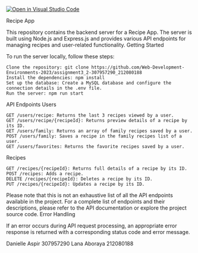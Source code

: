 [![Open in Visual Studio Code](https://classroom.github.com/assets/open-in-vscode-718a45dd9cf7e7f842a935f5ebbe5719a5e09af4491e668f4dbf3b35d5cca122.svg)](https://classroom.github.com/online_ide?assignment_repo_id=11161714&assignment_repo_type=AssignmentRepo)

Recipe App

This repository contains the backend server for a Recipe App. The server is built using Node.js and Express.js and provides various API endpoints for managing recipes and user-related functionality.
Getting Started

To run the server locally, follow these steps:

    Clone the repository: git clone https://github.com/Web-Development-Environments-2023/assignment3_2-307957290_212080188
    Install the dependencies: npm install
    Set up the database: Create a MySQL database and configure the connection details in the .env file.
    Run the server: npm run start

API Endpoints 
Users

    GET /users/recipe: Returns the last 3 recipes viewed by a user.
    GET /users/recipe/{recipeId}: Returns preview details of a recipe by its ID.
    GET /users/family: Returns an array of family recipes saved by a user.
    POST /users/family: Saves a recipe in the family recipes list of a user.
    GET /users/favorites: Returns the favorite recipes saved by a user.

Recipes

    GET /recipes/{recipeId}: Returns full details of a recipe by its ID.
    POST /recipes: Adds a recipe.
    DELETE /recipes/{recipeId}: Deletes a recipe by its ID.
    PUT /recipes/{recipeId}: Updates a recipe by its ID.

Please note that this is not an exhaustive list of all the API endpoints available in the project. For a complete list of endpoints and their descriptions, please refer to the API documentation or explore the project source code.
Error Handling

If an error occurs during API request processing, an appropriate error response is returned with a corresponding status code and error message.

Danielle Aspir 307957290
Lana Aboraya 212080188
